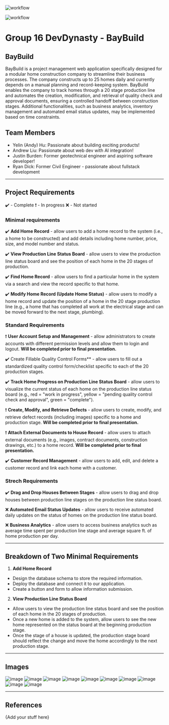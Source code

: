 ![workflow](https://github.com/ubc-cpsc455-2024S/project-16_dev_dynasty/actions/workflows/cicd-backend.yml/badge.svg)

![workflow](https://github.com/ubc-cpsc455-2024S/project-16_dev_dynasty/actions/workflows/cicd-frontend.yml/badge.svg)

# Group 16 DevDynasty - BayBuild

## BayBuild

BayBuild is a project management web application specifically designed for a modular home construction company to streamline their business processes. The company constructs up to 25 homes daily and currently depends on a manual planning and record-keeping system. BayBuild enables the company to track homes through a 20 stage production line and automates the creation, modification, and retrieval of quality check and approval documents, ensuring a controlled handoff between construction stages. Additional functionalities, such as business analytics, inventory management and automated email status updates, may be implemented based on time constraints.

## Team Members

- Yelin (Andy) Hu: Passionate about building exciting products!
- Andrew Liu: Passionate about web dev with AI integration!
- Justin Burden: Former geotechnical engineer and aspiring software developer!
- Ryan Dick: Former Civil Engineer - passionate about fullstack development

--------------------------------------------------------------------------------------------------
## Project Requirements

✔️ - Complete
❗ - In progress
❌ - Not started

### Minimal requirements

✔️ **Add Home Record** - allow users to add a home record to the system (i.e., a home to be constructed) and add details including home number, price, size, and model number and status.

✔️ **View Production Line Status Board** - allow users to view the production line status board and see the position of each home in the 20 stages of production.

✔️ **Find Home Record** - allow users to find a particular home in the system via a search and view the record specific to that home.

✔️ **Modify Home Record (Update Home Status)** - allow users to modify a home record and update the position of a home in the 20 stage production line (e.g., a home that has completed all work at the electrical stage and can be moved forward to the next stage, plumbing).

### Standard Requirements

❗ **User Account Setup and Management** - allow administrators to create accounts with different permission levels and allow them to login and logout. **Will be completed prior to final presentation.** 

✔️ Create Fillable Quality Control Forms** - allow users to fill out a standardized quality control form/checklist specific to each of the 20 production stages.

✔️ **Track Home Progress on Production Line Status Board** - allow users to visualize the current status of each home on the production line status board (e.g., red = "work in progress", yellow = "pending quality control check and approval", green = "complete").

❗ **Create, Modify, and Retrieve Defects** -  allow users to create, modify, and retrieve defect records (including images) specific to a home and production stage. **Will be completed prior to final presentation.**
 
❗ **Attach External Documents to House Record** - allow users to attach external documents (e.g., images, contract documents, construction drawings, etc.) to a home record. **Will be completed prior to final presentation.**

✔️ **Customer Record Management** -  allow users to add, edit, and delete a customer record and link each home with a customer.


### Strech Requirements

✔️ **Drag and Drop Houses Between Stages** -  allow users to drag and drop houses between production line stages on the production line status board.

❌ **Automated Email Status Updates** - allow users to receive automated daily updates on the status of homes on the production line status board.

❌ **Business Analytics** - allow users to access business analytics such as average time spent per production line stage and average square ft. of home production per day.

--------------------------------------------------------------------------------------------------

## Breakdown of Two Minimal Requirements

1. **Add Home Record** 
- Design the database schema to store the required information.
- Deploy the database and connect it to our application.
- Create a button and form to allow information submission. 

2. **View Production Line Status Board** 
- Allow users to view the production line status board and see the position of each home in the 20 stages of production.
- Once a new home is added to the system, allow users to see the new home represented on the status board at the beginning production stage.
- Once the stage of a house is updated, the production stage board should reflect the change and move the home accordingly to the next production stage.
  
--------------------------------------------------------------------------------------------------

## Images

![image](https://github.com/ubc-cpsc455-2024S/project-16_dev_dynasty/assets/62073529/b9d9575b-04bc-42a3-a2b6-9bf81a74fb0d)
![image](https://github.com/ubc-cpsc455-2024S/project-16_dev_dynasty/assets/62073529/0401c1ef-a4f3-45f3-b53e-6e5887913ea9)
![image](https://github.com/ubc-cpsc455-2024S/project-16_dev_dynasty/assets/62073529/622c59d6-bdaa-4f18-b34f-6606eac889ab)
![image](https://github.com/ubc-cpsc455-2024S/project-16_dev_dynasty/assets/62073529/b5a287bc-fe09-4513-8aa3-a2ded5039860)
![image](https://github.com/ubc-cpsc455-2024S/project-16_dev_dynasty/assets/62073529/bd651c65-5fda-4554-a3f6-07e351d3fb1f)
![image](https://github.com/ubc-cpsc455-2024S/project-16_dev_dynasty/assets/62073529/975e489c-8bd3-4c90-a4a1-d4e6ead303e7)
![image](https://github.com/ubc-cpsc455-2024S/project-16_dev_dynasty/assets/62073529/9eeb774b-fa80-42fe-b265-f5206c5d58bb)
![image](https://github.com/ubc-cpsc455-2024S/project-16_dev_dynasty/assets/62073529/f8e03eaf-9638-4932-9052-7646dcd6fe6c)
![image](https://github.com/ubc-cpsc455-2024S/project-16_dev_dynasty/assets/62073529/38717b3d-e95d-494f-b034-bfc8a40581f6)
![image](https://github.com/ubc-cpsc455-2024S/project-16_dev_dynasty/assets/62073529/a7983813-704d-409d-b03c-68d34e87257a)


--------------------------------------------------------------------------------------------------

## References

{Add your stuff here}



